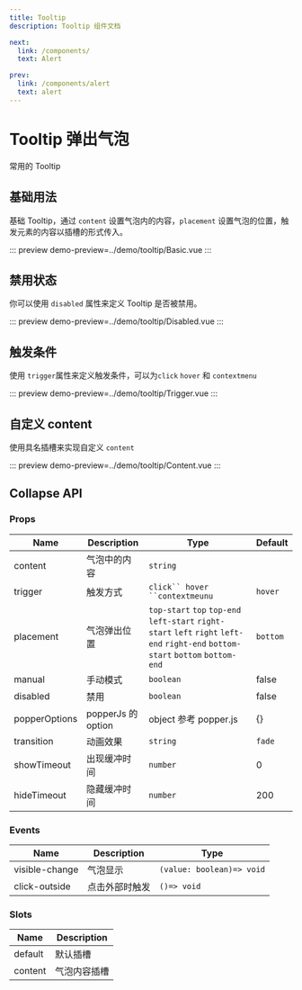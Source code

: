 ```yaml
---
title: Tooltip
description: Tooltip 组件文档

next:
  link: /components/
  text: Alert

prev:
  link: /components/alert
  text: alert
---
```


# Tooltip 弹出气泡

常用的 Tooltip

## 基础用法

基础 Tooltip，通过 `content` 设置气泡内的内容，`placement` 设置气泡的位置，触发元素的内容以插槽的形式传入。

::: preview
demo-preview=../demo/tooltip/Basic.vue
:::

## 禁用状态

你可以使用 `disabled` 属性来定义 Tooltip 是否被禁用。

::: preview
demo-preview=../demo/tooltip/Disabled.vue
:::

## 触发条件

使用 `trigger`属性来定义触发条件，可以为`click` `hover` 和 `contextmenu`

::: preview
demo-preview=../demo/tooltip/Trigger.vue
:::

## 自定义 content

使用具名插槽来实现自定义 `content`

::: preview
demo-preview=../demo/tooltip/Content.vue
:::

## Collapse API

### Props

| Name          | Description        | Type                                                                                                                              | Default  |
| ------------- | ------------------ | --------------------------------------------------------------------------------------------------------------------------------- | -------- |
| content       | 气泡中的内容       | `string	`                                                                                                                          |          |
| trigger       | 触发方式           | ` click`` hover ``contextmeunu `                                                                                                  | `hover`  |
| placement     | 气泡弹出位置       | `top-start` `top` `top-end` `left-start` `right-start` `left` `right` `left-end` `right-end` `bottom-start` `bottom` `bottom-end` | `bottom` |
| manual        | 手动模式           | `boolean`                                                                                                                         | false    |
| disabled      | 禁用               | `boolean`                                                                                                                         | false    |
| popperOptions | popperJs 的 option | object 参考 popper.js                                                                                                             | {}       |
| transition    | 动画效果           | `string`                                                                                                                          | `fade`   |
| showTimeout   | 出现缓冲时间       | `number`                                                                                                                          | 0        |
| hideTimeout   | 隐藏缓冲时间       | `number`                                                                                                                          | 200      |

### Events

| Name           | Description    | Type                      |
| -------------- | -------------- | ------------------------- |
| visible-change | 气泡显示       | `(value: boolean)=> void` |
| click-outside  | 点击外部时触发 | `()=> void`               |

### Slots

| Name    | Description  |
| ------- | ------------ |
| default | 默认插槽     |
| content | 气泡内容插槽 |
